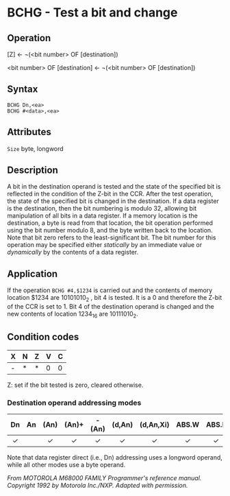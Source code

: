 # BCHG - Test a bit and change

## Operation
[Z] ← ¬(\<bit number\> OF [destination])

\<bit number\> OF [destination] ← ¬(\<bit number\> OF [destination])

## Syntax
```assembly
BCHG Dn,<ea>
BCHG #<data>,<ea>
```

## Attributes
`Size` byte, longword

## Description
A bit in the destination operand is tested and the state of the
specified bit is reflected in the condition of the Z-bit in the CCR.
After the test operation, the state of the specified bit is changed
in the destination. If a data register is the destination, then the bit
numbering is modulo 32, allowing bit manipulation of all bits in
a data register. If a memory location is the destination, a byte is
read from that location, the bit operation performed using the bit
number modulo 8, and the byte written back to the location.
Note that bit zero refers to the least-significant bit. The bit number
for this operation may be specified either *statically* by an
immediate value or *dynamically* by the contents of a data register.

## Application
If the operation `BCHG #4,$1234` is carried out and the contents of
memory location $1234 are 10101010<sub>2</sub> , bit 4 is tested. It is a 0 and
therefore the Z-bit of the CCR is set to 1. Bit 4 of the destination
operand is changed and the new contents of location 1234<sub>16</sub> are
10111010<sub>2</sub>.

## Condition codes
|X|N|Z|V|C|
|--|--|--|--|--|
|-|*|*|0|0|

Z: set if the bit tested is zero, cleared otherwise.

### Destination operand addressing modes
|Dn|An|(An)|(An)+|-(An)|(d,An)|(d,An,Xi)|ABS.W|ABS.L|(d,PC)|(d,PC,Xn)|imm|
|:-:|:-:|:-:|:-:|:-:|:-:|:-:|:-:|:-:|:-:|:-:|:-:|
|✓||✓|✓|✓|✓|✓|✓|✓||||

Note that data register direct (i.e., Dn) addressing uses a longword
operand, while all other modes use a byte operand.

*From MOTOROLA M68000 FAMILY Programmer's reference manual. Copyright 1992 by Motorola Inc./NXP. Adapted with permission.*